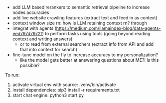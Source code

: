 - add LLM based rerankers to semantic retrieval pipeline to increase nodes accuracies
- add live website crawling features (extract text and feed in as context)
- context window size rn: how is LLM retaining context rn? through 
- integrat with agents (https://medium.com/llamaindex-blog/data-agents-eed797d7972f) to perform tasks using tools (going beyond reading context and writing answers)
  - or to read from external searchers (extract info from API and add that into context for search)
- fine-tune model on the fly to increase accuracy to my personalization? 
  - like the model gets better at answering questions about ME?! is this possible? 

  
To run:
1. activate virtual env with source: .venv/bin/activate
2. install dependencies: pip3 install -r requirements.txt
3. start chat engine: python3 start.py

